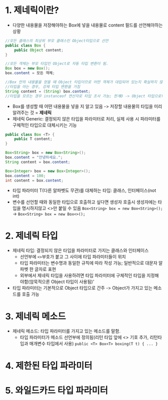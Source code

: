 # 1. 제네릭이란?
- 다양한 내용물을 저장해야하는 Box에 넣을 내용물로 content 필드를 선언해야하는 상황
```java
//모든 클래스의 최상위 부모 클래스인 Object타입으로 선언
public class Box {
    public Object content;
}

//모든 객체는 부모 타입인 Object로 자동 타입 변환이 됨.
Box box = new Box();
box.content = 모든 객체;

//Box 안의 내용물을 얻을 때 Object 타입이므로 어떤 객체가 대입되어 있는지 확실하지 않음
//타입을 아는 경우, 강제 타입 변환을 거침
String content = (String) box.content;
//타입을 모르는 경우 instanceof 연산자로 타입 조사 가능; 한계O -> Object 타입으로의 선언보다 다른 방법이 필요
```
- Box를 생성할 때 어떤 내용물을 넣을 지 알고 있음 -> 저장할 내용물의 타입을 미리 알려주는 것 = **제네릭**
- 제네릭 Generic: 결정되지 않은 타입을 파라미터로 처리, 실제 사용 시 파라미터를 구체적인 타입으로 대체시키는 기능
```java
public class Box <T> {
    public T content;
}

Box<String> box = new Box<String>();
box.content = "안녕하세요.";
String content = box.content;

Box<Integer> box = new Box<Integer>();
box.content = 100;
int content = box.content;
```
- 타입 파라미터 T(다른 알파벳도 무관)를 대체하는 타입: 클래스, 인터페이스(not int)
- 변수를 선언할 때와 동일한 타입으로 호출하고 싶다면 생성자 호출시 생성자에는 타입을 명시하지않고 <>만 붙일 수 있음
`Box<String> box = new Box<String>();` -> `Box<String> box = new Box<>();`
# 2. 제네릭 타입
- 제네릭 타입: 결정되지 않은 타입을 파라미터로 가지는 클래스와 인터페이스
  - 선언부에 `<>`부호가 붙고 그 사이에 타입 파라미터들이 위치
  - 타입 파라미터는 변수명과 동일한 규칙에 따라 작성 가능; 일반적으로 대문자 알파벳 한 글자로 표현
  - 외부에서 제네릭 타입을 사용하려면 타입 파라미터에 구체적인 타입을 지정해야함(암묵적으론 Object 타입이 사용됨)'
- 타입 파라미터는 기본적으로 Object 타입으로 간주 -> Object가 가지고 있는 메소드를 호출 가능
# 3. 제네릭 메소드
- 제네릭 메소드: 타입 파라미터를 가지고 있는 메소드를 말함. 
  - 타입 파라미터가 메소드 선언부에 정의됨(리턴 타입 앞에 <> 기호 추가, 리턴타입과 매개변수 타입에서 사용)
  `public <T> Box<T> boxing(T t) { ... }`
# 4. 제한된 타입 파라미터
# 5. 와일드카드 타입 파라미터
